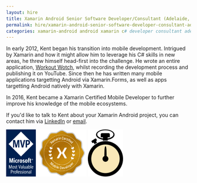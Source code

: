 ```yaml
---
layout: hire
title: Xamarin Android Senior Software Developer/Consultant (Adelaide, Australia)
permalink: hire/xamarin-android-senior-software-developer-consultant-adelaide-australia.html
categories: xamarin-android android xamarin c# developer consultant adelaide australia
---
```


In early 2012, Kent began his transition into mobile development. Intrigued by Xamarin and how it might allow him to leverage his C# skills in new areas, he threw himself head-first into the challenge. He wrote an entire application, [Workout Wotch](https://github.com/kentcb/WorkoutWotch), whilst recording the development process and publishing it on YouTube. Since then he has written many mobile applications targetting Android via Xamarin.Forms, as well as apps targetting Android natively with Xamarin.

In 2016, Kent became a Xamarin Certified Mobile Developer to further improve his knowledge of the mobile ecosystems.

If you'd like to talk to Kent about your Xamarin Android project, you can contact him via [LinkedIn](http://www.linkedin.com/in/kent-boogaart-61951516) or [email](mailto:kent.boogaart@gmail.com).

<a style="background: none; !important" href="https://mvp.microsoft.com/en-us/PublicProfile/4025178?fullName=Kent%20Cameron%20Boogaart"><img src="mvp_logo.png" style="display: inline; height: 128px; !important"></a> <a style="background: none; !important" href="https://university.xamarin.com/certification"><img src="xamarin.png" style="display: inline; height: 128px; !important"></a> <a style="background: none; !important" href="http://reactiveui.net/"><a style="background: none; !important" href="https://github.com/kentcb/WorkoutWotch"><img src="workoutwotch.png" style="display: inline; !important"/></a>